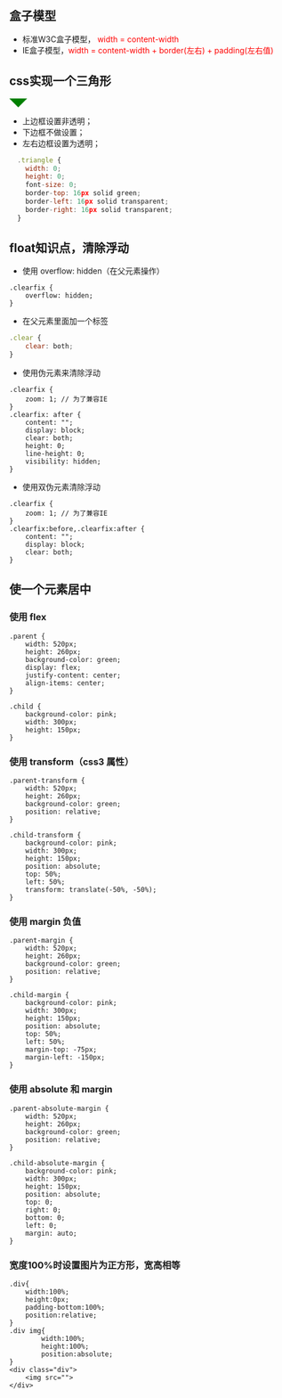 ## 盒子模型
- 标准W3C盒子模型， <font color=red>width = content-width</font>
- IE盒子模型，<font color=red>width = content-width + border(左右) + padding(左右值)</font>

## css实现一个三角形

<p style="width: 0; height: 0; font-size: 0; border-top: 16px solid green; border-left: 16px solid transparent; border-right: 16px solid transparent;"></p>

- 上边框设置非透明；
- 下边框不做设置；
- 左右边框设置为透明；
```javascript
  .triangle {
    width: 0;
    height: 0;
    font-size: 0;
    border-top: 16px solid green;
    border-left: 16px solid transparent;
    border-right: 16px solid transparent;
  }
```
## float知识点，清除浮动
- 使用 overflow: hidden（在父元素操作）
```
.clearfix {
    overflow: hidden;
}
```
- 在父元素里面加一个标签
```javascript
.clear {
    clear: both;
}
```
- 使用伪元素来清除浮动
```
.clearfix {
    zoom: 1; // 为了兼容IE
}
.clearfix: after {
    content: "";
    display: block;
    clear: both;
    height: 0;
    line-height: 0;
    visibility: hidden;
}
```
- 使用双伪元素清除浮动
```
.clearfix {
    zoom: 1; // 为了兼容IE
}
.clearfix:before,.clearfix:after {
    content: "";    
    display: block;    
    clear: both;
}
```

## 使一个元素居中
### 使用 flex
```
.parent {
    width: 520px;
    height: 260px;
    background-color: green;
    display: flex;
    justify-content: center;
    align-items: center;
}

.child {
    background-color: pink;
    width: 300px;
    height: 150px;
}
```
### 使用 transform（css3 属性）
```
.parent-transform {
    width: 520px;
    height: 260px;
    background-color: green;
    position: relative;
}

.child-transform {
    background-color: pink;
    width: 300px;
    height: 150px;
    position: absolute;
    top: 50%;
    left: 50%;
    transform: translate(-50%, -50%);
}
```
### 使用 margin 负值
```
.parent-margin {
    width: 520px;
    height: 260px;
    background-color: green;
    position: relative;
}

.child-margin {
    background-color: pink;
    width: 300px;
    height: 150px;
    position: absolute;
    top: 50%;
    left: 50%;
    margin-top: -75px;
    margin-left: -150px;
}
```
### 使用 absolute 和 margin
```
.parent-absolute-margin {
    width: 520px;
    height: 260px;
    background-color: green;
    position: relative;
}

.child-absolute-margin {
    background-color: pink;
    width: 300px;
    height: 150px;
    position: absolute;
    top: 0;
    right: 0;
    bottom: 0;
    left: 0;
    margin: auto;
}
```

### 宽度100%时设置图片为正方形，宽高相等
```
.div{
    width:100%;
    height:0px;
    padding-bottom:100%;
    position:relative;
}
.div img{
        width:100%;
        height:100%;
        position:absolute;
}
<div class="div">
    <img src="">
</div>
```

